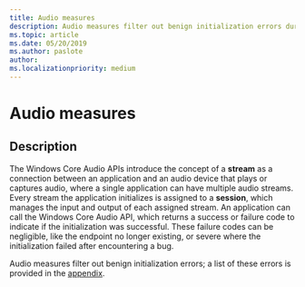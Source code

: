 ```yaml
---
title: Audio measures
description: Audio measures filter out benign initialization errors during audio driver flighting
ms.topic: article
ms.date: 05/20/2019
ms.author: paslote
author: 
ms.localizationpriority: medium
---
```


# Audio measures

## Description

The Windows Core Audio APIs introduce the concept of a **stream** as a connection between an application and an audio device that plays or captures audio, where a single application can have multiple audio streams. Every stream the application initializes is assigned to a **session**, which manages the input and output of each assigned stream. An application can call the Windows Core Audio API, which returns a success or failure code to indicate if the initialization was successful. These failure codes can be negligible, like the endpoint no longer existing, or severe where the initialization failed after encountering a bug.

Audio measures filter out benign initialization errors; a list of these errors is provided in the [appendix](/measure-appendix.md).
